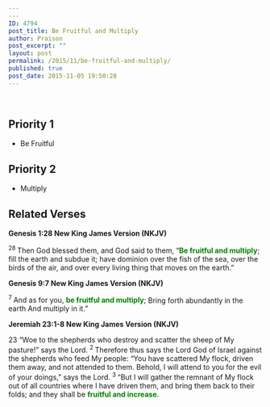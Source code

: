 ```yaml
---
---
ID: 4794
post_title: Be Fruitful and Multiply
author: Praison
post_excerpt: ""
layout: post
permalink: /2015/11/be-fruitful-and-multiply/
published: true
post_date: 2015-11-05 19:50:28
---
```

&nbsp;
<h2><strong>Priority 1</strong></h2>
<ul>
	<li>Be Fruitful</li>
</ul>
<h2><strong>Priority 2</strong></h2>
<ul>
	<li>Multiply</li>
</ul>
<h2><strong>Related Verses</strong></h2>
<strong><span class="passage-display-bcv">Genesis 1:28
</span><span class="passage-display-version">New King James Version (NKJV)</span></strong>

<span id="en-NKJV-28" class="text Gen-1-28"><sup class="versenum">28 </sup>Then God blessed them, and God said to them, “<span style="color: #008000;"><strong>Be fruitful and multiply</strong></span>; fill the earth and subdue it; have dominion over the fish of the sea, over the birds of the air, and over every living thing that moves on the earth.”</span>

<strong><span class="passage-display-bcv">Genesis 9:7
</span><span class="passage-display-version">New King James Version (NKJV)</span></strong>
<div class="poetry">
<p class="line"><span id="en-NKJV-213" class="text Gen-9-7"><sup class="versenum">7 </sup>And as for you, <span style="color: #008000;"><strong>be fruitful and multiply</strong></span>;</span>
<span class="text Gen-9-7">Bring forth abundantly in the earth</span>
<span class="text Gen-9-7">And multiply in it.”</span></p>

</div>
<strong><span class="passage-display-bcv">Jeremiah 23:1-8
</span><span class="passage-display-version">New King James Version (NKJV)</span></strong>
<p class="chapter-2"><span class="text Jer-23-1"><span class="chapternum">23 </span>“Woe to the shepherds who destroy and scatter the sheep of My pasture!” says the <span class="small-caps">Lord</span>. </span><span id="en-NKJV-19487" class="text Jer-23-2"><sup class="versenum">2 </sup>Therefore thus says the <span class="small-caps">Lord</span> God of Israel against the shepherds who feed My people: “You have scattered My flock, driven them away, and not attended to them. Behold, I will attend to you for the evil of your doings,” says the <span class="small-caps">Lord</span>. </span><span id="en-NKJV-19488" class="text Jer-23-3"><sup class="versenum">3 </sup>“But I will gather the remnant of My flock out of all countries where I have driven them, and bring them back to their folds; and they shall be <span style="color: #008000;"><strong>fruitful and increase</strong></span>.</span></p>